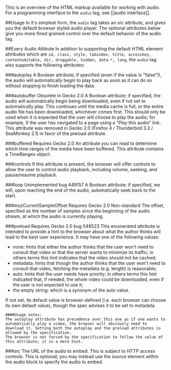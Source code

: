 This is an overview of the HTML markup available for working with audio. For a programming interface to the `audio` tag, see [[audio interface]].

##Usage
    <audio src="http://example.com/audiofile.format">
        Text to show if audio is not supported.
        Protip: you can put code in here to run if HTML audio is unsupported
        like a flash fallback for example.
     </audio>
In it's simplest form, the `audio` tag takes an src attribute, and gives you the default browser styled audio player. The optional attributes below give you more fined grained control over the default behavior of the audio tag.

##Every Audio Attibute
In addition to supporting the default HTML element attributes which are `id, class, style, tabindex, title, accesskey, contenteditable, dir, draggable, hidden, data-*, lang`, the `audio` tag also supports the following attributes:

###autoplay
A Boolean attribute; if specified (even if the value is "false"!), the audio will automatically begin to play back as soon as it can do so without stopping to finish loading the data.

###autobuffer Obsolete in Gecko 2.0
A Boolean attribute; if specified, the audio will automatically begin being downloaded, even if not set to automatically play. This continues until the media cache is full, or the entire audio file has been downloaded, whichever comes first. This should only be used when it is expected that the user will choose to play the audio; for example, if the user has navigated to a page using a "Play this audio" link. This attribute was removed in Gecko 2.0 (Firefox 4 / Thunderbird 3.3 / SeaMonkey 2.1) in favor of the preload attribute.

###buffered Requires Gecko 2.0
An attribute you can read to determine which time ranges of the media have been buffered. This attribute contains a TimeRanges object.

###controls
If this attribute is present, the browser will offer controls to allow the user to control audio playback, including volume, seeking, and pause/resume playback.

###loop Unimplemented bug 449157
A Boolean attribute; if specified, we will, upon reaching the end of the audio, automatically seek back to the start.

###mozCurrentSampleOffset Requires Gecko 2.0 Non-standard
The offset, specified as the number of samples since the beginning of the audio stream, at which the audio is currently playing.

###preload Requires Gecko 2.0 bug 548523
This enumerated attribute is intended to provide a hint to the browser about what the author thinks will lead to the best user experience. It may have one of the following values:

* none: hints that either the author thinks that the user won't need to consult that video or that the server wants to minimize its traffic; in others terms this hint indicates that the video should not be cached;
* metadata: hints that though the author thinks that the user won't need to consult that video, fetching the metadata (e.g. length) is reasonable;
* auto: hints that the user needs have priority; in others terms this hint indicated that, if needed, the whole video could be downloaded, even if the user is not expected to use it;
* the empty string: which is a synonym of the auto value.

If not set, its default value is browser-defined (i.e. each browser can choose its own default value), though the spec advises it to be set to metadata.

    ####Usage notes:
    The autoplay attribute has precedence over this one as if one wants to automatically play a video, the browser will obviously need to download it. Setting both the autoplay and the preload attributes is allowed by the specification.
    The browser is not forced by the specification to follow the value of this attribute; it is a mere hint.

###src
The URL of the audio to embed. This is subject to HTTP access controls. This is optional; you may instead use the source element within the audio block to specify the audio to embed.